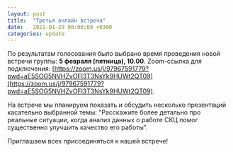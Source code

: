 ```yaml
---
layout: post
title:  "Третья онлайн встреча"
date:   2021-01-29 00:00:00 +0300
categories: update
---
```


По результатам голосования было выбрано время проведения новой встречи группы: **5 февраля (пятница), 10.00**. Zoom-ссылка для подключения: [https://zoom.us/j/97967591779?pwd=aE5SOG5NVHZvOFl3T3NsYk9HUWt2QT09](https://zoom.us/j/97967591779?pwd=aE5SOG5NVHZvOFl3T3NsYk9HUWt2QT09).

На встрече мы планируем показать и обсудить несколько презентаций касательно выбранной темы: "Расскажите более детально про реальные ситуации, когда анализ данных о работе СКЦ помог существенно улучшить качество его работы".

Приглашаем всех присоединяться к нашей встрече!

